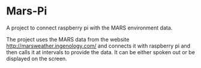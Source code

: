 # Mars-Pi
A project to connect raspberry pi with the MARS environment data.

The project uses the MARS data from the website http://marsweather.ingenology.com/ and connects it with raspberry pi and then calls it at intervals to provide the data. It can be either spoken out or be displayed on the screen.
